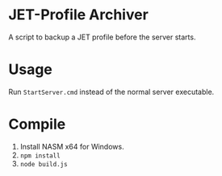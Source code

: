 # JET-Profile Archiver
A script to backup a JET profile before the server starts.

# Usage
Run `StartServer.cmd` instead of the normal server executable.

# Compile

1. Install NASM x64 for Windows.
2. `npm install`
3. `node build.js`
